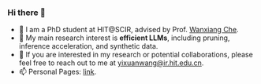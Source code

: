 ### Hi there 👋
- 🌱 I am a PhD student at HIT@SCIR, advised by Prof. [Wanxiang Che](http://ir.hit.edu.cn/~car/).
- 🚀 My main research interest is **efficient LLMs**, including pruning, inference acceleration, and synthetic data.
- 👯 If you are interested in my research or potential collaborations, please feel free to reach out to me at [yixuanwang@ir.hit.edu.cn](yixuanwang@ir.hit.edu.cn).
- 📫 Personal Pages: [link](https://wyxstriker.github.io/).
<!--
**wyxstriker/wyxstriker** is a ✨ _special_ ✨ repository because its `README.md` (this file) appears on your GitHub profile.

Here are some ideas to get you started:

- 🔭 I’m currently working on ...
- 🌱 I’m currently learning ...
- 👯 I’m looking to collaborate on ...
- 🤔 I’m looking for help with ...
- 💬 Ask me about ...
- 📫 How to reach me: ...
- 😄 Pronouns: ...
- ⚡ Fun fact: ...
-->
